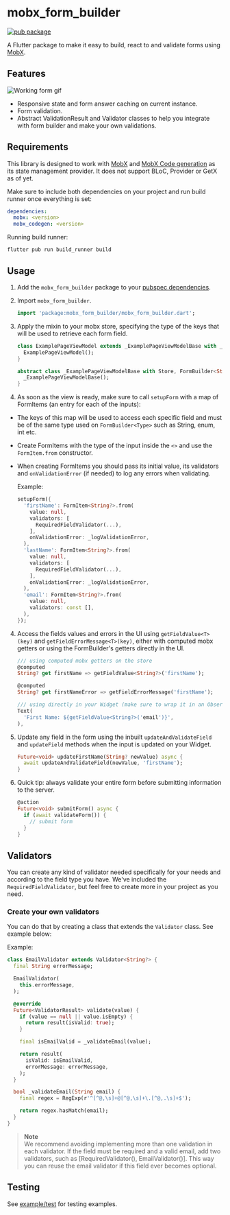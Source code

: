 # mobx_form_builder

[![pub package](https://img.shields.io/pub/v/mobx_form_builder?style=plastic&logo=flutter)](https://pub.dev/packages/mobx_form_builder)

A Flutter package to make it easy to build, react to and validate forms using [MobX](https://pub.dev/packages/mobx).

## Features

![Working form gif](https://github.com/revelojobs/flutter_form_builder/assets/20102814/888295d6-d45a-44db-a467-02e742845d7d)

- Responsive state and form answer caching on current instance.
- Form validation.
- Abstract ValidationResult and Validator classes to help you integrate with form builder and make your own validations.

## Requirements

This library is designed to work with [MobX](https://pub.dev/packages/mobx) and [MobX Code generation](https://pub.dev/packages/mobx_codegen) as its state management provider. It does not support BLoC, Provider or GetX as of yet.

Make sure to include both dependencies on your project and run build runner once everything is set:

```yml
dependencies:
  mobx: <version>
  mobx_codegen: <version>

```

Running build runner:
```
flutter pub run build_runner build
```

## Usage

1. Add the `mobx_form_builder` package to your [pubspec dependencies](https://pub.dev/packages/flutter_form_builder/install).

2. Import `mobx_form_builder`.
    ```dart
    import 'package:mobx_form_builder/mobx_form_builder.dart';
    ```

3. Apply the mixin to your mobx store, specifying the type of the keys that will be used to retrieve each form field.
    ```dart
    class ExamplePageViewModel extends _ExamplePageViewModelBase with _$ExamplePageViewModel {
      ExamplePageViewModel();
    }

    abstract class _ExamplePageViewModelBase with Store, FormBuilder<String> {
      _ExamplePageViewModelBase();
    }
    ```


3. As soon as the view is ready, make sure to call `setupForm` with a map of FormItems (an entry for each of the inputs):
- The keys of this map will be used to access each specific field and must be of the same type used on `FormBuilder<Type>` such as String, enum, int etc.
- Create FormItems with the type of the input inside the `<>` and use the `FormItem.from` constructor.
- When creating FormItems you should pass its initial value, its validators and `onValidationError` (if needed) to log any errors when validating.

  Example:
  ```dart
  setupForm({
    'firstName': FormItem<String?>.from(
      value: null,
      validators: [
        RequiredFieldValidator(...),
      ],
      onValidationError: _logValidationError,
    ),
    'lastName': FormItem<String?>.from(
      value: null,
      validators: [
        RequiredFieldValidator(...),
      ],
      onValidationError: _logValidationError,
    ),
    'email': FormItem<String?>.from(
      value: null,
      validators: const [],
    ),
  });
  ```

4. Access the fields values and errors in the UI using `getFieldValue<T>(key)` and `getFieldErrorMessage<T>(key)`, either with computed mobx getters or using the FormBuilder's getters directly in the UI.

    ```dart
    /// using computed mobx getters on the store
    @computed
    String? get firstName => getFieldValue<String?>('firstName');

    @computed
    String? get firstNameError => getFieldErrorMessage('firstName');

    /// using directly in your Widget (make sure to wrap it in an Observer if you want to observe to the changes)
    Text(
      'First Name: ${getFieldValue<String?>('email')}',
    ),
    ```

5. Update any field in the form using the inbuilt `updateAndValidateField` and `updateField` methods when the input is updated on your Widget.
    ```dart
    Future<void> updateFirstName(String? newValue) async {
      await updateAndValidateField(newValue, 'firstName');
    }
    ```

6. Quick tip: always validate your entire form before submitting information to the server.
    ```dart
    @action
    Future<void> submitForm() async {
      if (await validateForm()) {
        // submit form
      }
    }
    ```

## Validators
You can create any kind of validator needed specifically for your needs and according to the field type you have. We've included the `RequiredFieldValidator`, but feel free to create more in your project as you need.

### Create your own validators
You can do that by creating a class that extends the `Validator` class. See example below:

Example:

```dart
class EmailValidator extends Validator<String?> {
  final String errorMessage;

  EmailValidator(
    this.errorMessage,
  );

  @override
  Future<ValidatorResult> validate(value) {
    if (value == null || value.isEmpty) {
      return result(isValid: true);
    }

    final isEmailValid = _validateEmail(value);

    return result(
      isValid: isEmailValid,
      errorMessage: errorMessage,
    );
  }

  bool _validateEmail(String email) {
    final regex = RegExp(r'^[^@,\s]+@[^@,\s]+\.[^@,.\s]+$');

    return regex.hasMatch(email);
  }
}

```

> **Note**<br/>
> We recommend avoiding implementing more than one validation in each validator. If the field must be required and a valid email, add two validators, such as [RequiredValidator(), EmailValidator()]. This way you can reuse the email validator if this field ever becomes optional.

## Testing

See [example/test](https://github.com/revelojobs/flutter_form_builder/tree/main/test/form) for testing examples.
